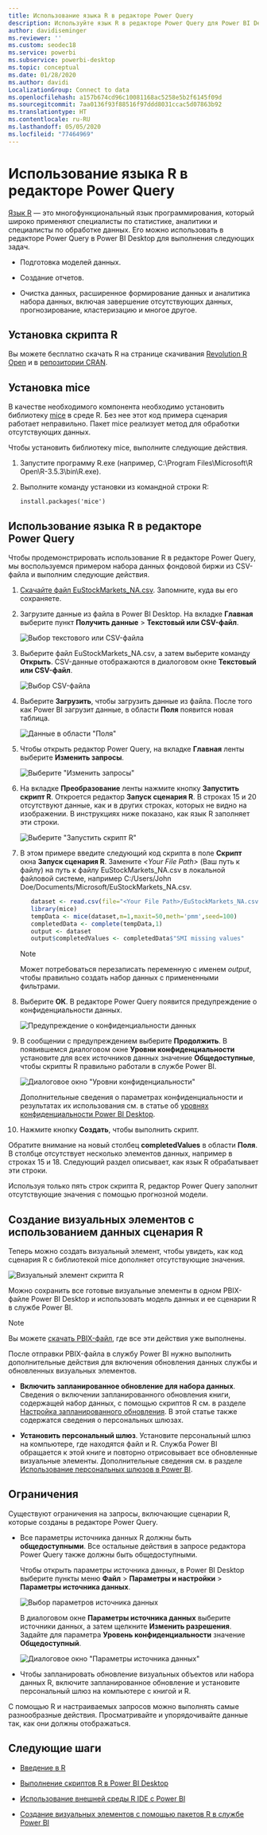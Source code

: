```yaml
---
title: Использование языка R в редакторе Power Query
description: Используйте язык R в редакторе Power Query для Power BI Desktop для расширенной аналитики.
author: davidiseminger
ms.reviewer: ''
ms.custom: seodec18
ms.service: powerbi
ms.subservice: powerbi-desktop
ms.topic: conceptual
ms.date: 01/28/2020
ms.author: davidi
LocalizationGroup: Connect to data
ms.openlocfilehash: a157b674cd96c10081168ac5258e5b2f6145f09d
ms.sourcegitcommit: 7aa0136f93f88516f97ddd8031ccac5d07863b92
ms.translationtype: HT
ms.contentlocale: ru-RU
ms.lasthandoff: 05/05/2020
ms.locfileid: "77464969"
---
```

# <a name="use-r-in-power-query-editor"></a>Использование языка R в редакторе Power Query

[Язык R](https://mran.microsoft.com/documents/what-is-r) — это многофункциональный язык программирования, который широко применяют специалисты по статистике, аналитики и специалисты по обработке данных. Его можно использовать в редакторе Power Query в Power BI Desktop для выполнения следующих задач.

* Подготовка моделей данных.

* Создание отчетов.

* Очистка данных, расширенное формирование данных и аналитика набора данных, включая завершение отсутствующих данных, прогнозирование, кластеризацию и многое другое.  

## <a name="install-r"></a>Установка скрипта R

Вы можете бесплатно скачать R на странице скачивания [Revolution R Open](https://mran.revolutionanalytics.com/download/) и в [репозитории CRAN](https://cran.r-project.org/bin/windows/base/).

## <a name="install-mice"></a>Установка mice

В качестве необходимого компонента необходимо установить библиотеку [mice](https://www.rdocumentation.org/packages/mice/versions/3.5.0/topics/mice) в среде R. Без нее этот код примера сценария работает неправильно. Пакет mice реализует метод для обработки отсутствующих данных.

Чтобы установить библиотеку mice, выполните следующие действия.

1. Запустите программу R.exe (например, C:\Program Files\Microsoft\R Open\R-3.5.3\bin\R.exe).  

2. Выполните команду установки из командной строки R:

   ``` 
   install.packages('mice') 
   ```

## <a name="use-r-in-power-query-editor"></a>Использование языка R в редакторе Power Query

Чтобы продемонстрировать использование R в редакторе Power Query, мы воспользуемся примером набора данных фондовой биржи из CSV-файла и выполним следующие действия.

1. [Скачайте файл EuStockMarkets_NA.csv](https://download.microsoft.com/download/F/8/A/F8AA9DC9-8545-4AAE-9305-27AD1D01DC03/EuStockMarkets_NA.csv). Запомните, куда вы его сохраняете.

1. Загрузите данные из файла в Power BI Desktop. На вкладке **Главная** выберите пункт **Получить данные** > **Текстовый или CSV-файл**.

   ![Выбор текстового или CSV-файла](media/desktop-r-in-query-editor/r-in-query-editor_1.png)

1. Выберите файл EuStockMarkets_NA.csv, а затем выберите команду **Открыть**. CSV-данные отображаются в диалоговом окне **Текстовый или CSV-файл**.

   ![Выбор CSV-файла](media/desktop-r-in-query-editor/r-in-query-editor_2.png)

1. Выберите **Загрузить**, чтобы загрузить данные из файла. После того как Power BI загрузит данные, в области **Поля** появится новая таблица.

   ![Данные в области "Поля"](media/desktop-r-in-query-editor/r-in-query-editor_3.png)

1. Чтобы открыть редактор Power Query, на вкладке **Главная** ленты выберите **Изменить запросы**.

   ![Выберите "Изменить запросы"](media/desktop-r-in-query-editor/r-in-query-editor_4.png)

1. На вкладке **Преобразование** ленты нажмите кнопку **Запустить скрипт R**. Откроется редактор **Запуск сценария R**. В строках 15 и 20 отсутствуют данные, как и в других строках, которых не видно на изображении. В инструкциях ниже показано, как язык R заполняет эти строки.

   ![Выберите "Запустить скрипт R"](media/desktop-r-in-query-editor/r-in-query-editor_5d.png)

1. В этом примере введите следующий код скрипта в поле **Скрипт** окна **Запуск сценария R**. Замените *&lt;Your File Path&gt;* (Ваш путь к файлу) на путь к файлу EuStockMarkets_NA.csv в локальной файловой системе, например C:/Users/John Doe/Documents/Microsoft/EuStockMarkets_NA.csv.

    ```r
       dataset <- read.csv(file="<Your File Path>/EuStockMarkets_NA.csv", header=TRUE, sep=",")
       library(mice)
       tempData <- mice(dataset,m=1,maxit=50,meth='pmm',seed=100)
       completedData <- complete(tempData,1)
       output <- dataset
       output$completedValues <- completedData$"SMI missing values"
    ```

    > [!NOTE]
    > Может потребоваться перезаписать переменную с именем *output*, чтобы правильно создать набор данных с примененными фильтрами.

7. Выберите **ОК**. В редакторе Power Query появится предупреждение о конфиденциальности данных.

   ![Предупреждение о конфиденциальности данных](media/desktop-r-in-query-editor/r-in-query-editor_6.png)
8. В сообщении с предупреждением выберите **Продолжить**. В появившемся диалоговом окне **Уровни конфиденциальности** установите для всех источников данных значение **Общедоступные**, чтобы скрипты R правильно работали в службе Power BI. 

   ![Диалоговое окно "Уровни конфиденциальности"](media/desktop-r-in-query-editor/r-in-query-editor_7.png)

   Дополнительные сведения о параметрах конфиденциальности и результатах их использования см. в статье об [уровнях конфиденциальности Power BI Desktop](desktop-privacy-levels.md).

 9. Нажмите кнопку **Создать**, чтобы выполнить скрипт. 

   Обратите внимание на новый столбец **completedValues** в области **Поля**. В столбце отсутствует несколько элементов данных, например в строках 15 и 18. Следующий раздел описывает, как язык R обрабатывает эти строки.

   Используя только пять строк скрипта R, редактор Power Query заполнит отсутствующие значения с помощью прогнозной модели.

## <a name="create-visuals-from-r-script-data"></a>Создание визуальных элементов с использованием данных сценария R

Теперь можно создать визуальный элемент, чтобы увидеть, как код сценария R с библиотекой mice дополняет отсутствующие значения.

![Визуальный элемент скрипта R](media/desktop-r-in-query-editor/r-in-query-editor_8a.png)

Можно сохранить все готовые визуальные элементы в одном PBIX-файле Power BI Desktop и использовать модель данных и ее сценарии R в службе Power BI.

> [!NOTE]
> Вы можете [скачать PBIX-файл](https://download.microsoft.com/download/F/8/A/F8AA9DC9-8545-4AAE-9305-27AD1D01DC03/Complete%20Values%20with%20R%20in%20PQ.pbix), где все эти действия уже выполнены.

После отправки PBIX-файла в службу Power BI нужно выполнить дополнительные действия для включения обновления данных службы и обновленных визуальных элементов.  

* **Включить запланированное обновление для набора данных**. Сведения о включении запланированного обновления книги, содержащей набор данных, с помощью скриптов R см. в разделе [Настройка запланированного обновления](refresh-scheduled-refresh.md). В этой статье также содержатся сведения о персональных шлюзах.

* **Установить персональный шлюз**. Установите персональный шлюз на компьютере, где находятся файл и R. Служба Power BI обращается к этой книге и повторно отрисовывает все обновленные визуальные элементы. Дополнительные сведения см. в разделе [Использование персональных шлюзов в Power BI](service-gateway-personal-mode.md).

## <a name="limitations"></a>Ограничения

Существуют ограничения на запросы, включающие сценарии R, которые созданы в редакторе Power Query.

* Все параметры источника данных R должны быть **общедоступными**. Все остальные действия в запросе редактора Power Query также должны быть общедоступными. 

   Чтобы открыть параметры источника данных, в Power BI Desktop выберите пункты меню **Файл** > **Параметры и настройки** > **Параметры источника данных**.

   ![Выбор параметров источника данных](media/desktop-r-in-query-editor/r-in-query-editor_9.png)

   В диалоговом окне **Параметры источника данных** выберите источники данных, а затем щелкните **Изменить разрешения**. Задайте для параметра **Уровень конфиденциальности** значение **Общедоступный**.

   ![Диалоговое окно "Параметры источника данных"](media/desktop-r-in-query-editor/r-in-query-editor_10.png)  
  
* Чтобы запланировать обновление визуальных объектов или набора данных R, включите запланированное обновление и установите персональный шлюз на компьютере с книгой и R. 

С помощью R и настраиваемых запросов можно выполнять самые разнообразные действия. Просматривайте и упорядочивайте данные так, как они должны отображаться.

## <a name="next-steps"></a>Следующие шаги

* [Введение в R](https://mran.microsoft.com/documents/what-is-r) 

* [Выполнение скриптов R в Power BI Desktop](desktop-r-scripts.md) 

* [Использование внешней среды R IDE с Power BI](desktop-r-ide.md) 

* [Создание визуальных элементов с помощью пакетов R в службе Power BI](service-r-packages-support.md)
